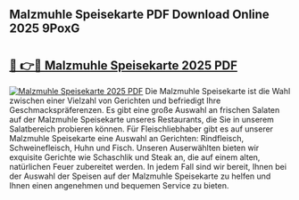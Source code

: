 ## Malzmuhle Speisekarte PDF Download Online 2025 9PoxG

# <h2><a href="http://gca16tr.nevu.top/?p=Malzmuhle+Speisekarte">🔗 👉🔴 Malzmuhle Speisekarte 2025 PDF</a></h2>

[![Malzmuhle Speisekarte 2025 PDF](https://i.imgur.com/dBaPXMq.png)](http://gca16tr.nevu.top/?p=Malzmuhle+Speisekarte)
Die Malzmuhle Speisekarte ist die Wahl zwischen einer Vielzahl von Gerichten und befriedigt Ihre Geschmackspräferenzen. Es gibt eine große Auswahl an frischen Salaten auf der Malzmuhle Speisekarte unseres Restaurants, die Sie in unserem Salatbereich probieren können. Für Fleischliebhaber gibt es auf unserer Malzmuhle Speisekarte eine Auswahl an Gerichten: Rindfleisch, Schweinefleisch, Huhn und Fisch. Unseren Auserwählten bieten wir exquisite Gerichte wie Schaschlik und Steak an, die auf einem alten, natürlichen Feuer zubereitet werden. In jedem Fall sind wir bereit, Ihnen bei der Auswahl der Speisen auf der Malzmuhle Speisekarte zu helfen und Ihnen einen angenehmen und bequemen Service zu bieten.
